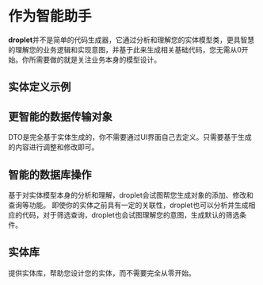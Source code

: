 # 作为智能助手

**droplet**并不是简单的代码生成器，它通过分析和理解您的实体模型类，更具智慧的理解您的业务逻辑和实现意图，并基于此来生成相关基础代码，您无需从0开始。你所需要做的就是关注业务本身的模型设计。

## 实体定义示例

## 更智能的数据传输对象

DTO是完全基于实体生成的，你不需要通过UI界面自己去定义。只需要基于生成的内容进行调整和修改即可。

## 智能的数据库操作

基于对实体模型本身的分析和理解，droplet会试图帮您生成对象的添加、修改和查询等功能。
即使你的实体之前具有一定的关联性，droplet也可以分析并生成相应的代码，对于筛选查询，droplet也会试图理解您的意图，生成默认的筛选条件。

## 实体库

提供实体库，帮助您设计您的实体，而不需要完全从零开始。
